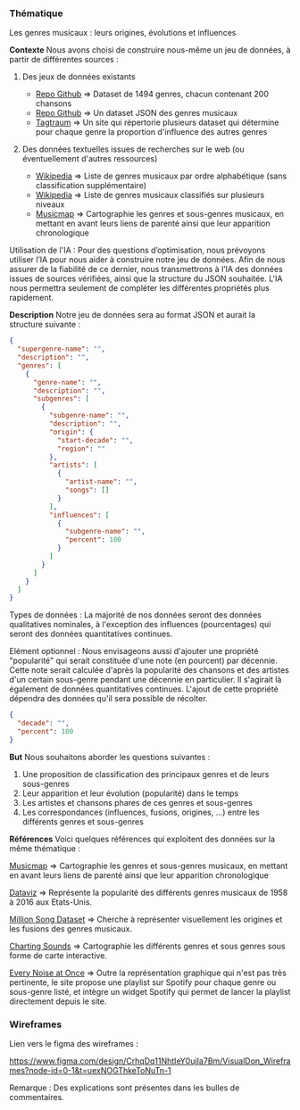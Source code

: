 ### Thématique

Les genres musicaux : leurs origines, évolutions et influences

**Contexte**
Nous avons choisi de construire nous-même un jeu de données, à partir de différentes sources :

1. Des jeux de données existants

   - [Repo Github](https://github.com/trebi/music-genres-dataset)
     => Dataset de 1494 genres, chacun contenant 200 chansons
   - [Repo Github](https://github.com/voltraco/genres)
     => Un dataset JSON des genres musicaux
   - [Tagtraum](https://www.tagtraum.com/msd_genre_datasets.html)
     => Un site qui répertorie plusieurs dataset qui détermine pour chaque genre la proportion d'influence des autres genres

2. Des données textuelles issues de recherches sur le web (ou éventuellement d'autres ressources)
   - [Wikipedia](https://fr.wikipedia.org/wiki/Liste_de_styles_musicaux)
     => Liste de genres musicaux par ordre alphabétique (sans classification supplémentaire)
   - [Wikipedia](https://en.wikipedia.org/wiki/List_of_music_genres_and_styles)
     => Liste de genres musicaux classifiés sur plusieurs niveaux
   - [Musicmap](https://musicmap.info/)
     => Cartographie les genres et sous-genres musicaux, en mettant en avant leurs liens de parenté ainsi que leur apparition chronologique

Utilisation de l'IA :
Pour des questions d’optimisation, nous prévoyons utiliser l’IA pour nous aider à construire notre jeu de données. Afin de nous assurer de la fiabilité de ce dernier, nous transmettrons à l’IA des données issues de sources vérifiées, ainsi que la structure du JSON souhaitée. L'IA nous permettra seulement de compléter les différentes propriétés plus rapidement.

**Description**
Notre jeu de données sera au format JSON et aurait la structure suivante :

```json
{
  "supergenre-name": "",
  "description": "",
  "genres": [
    {
      "genre-name": "",
      "description": "",
      "subgenres": [
        {
          "subgenre-name": "",
          "description": "",
          "origin": {
            "start-decade": "",
            "region": ""
          },
          "artists": [
            {
              "artist-name": "",
              "songs": []
            }
          ],
          "influences": [
            {
              "subgenre-name": "",
              "percent": 100
            }
          ]
        }
      ]
    }
  ]
}
```

Types de données :
La majorité de nos données seront des données qualitatives nominales, à l'exception des influences (pourcentages) qui seront des données quantitatives continues.

Elément optionnel :
Nous envisageons aussi d'ajouter une propriété "popularité" qui serait constituée d'une note (en pourcent) par décennie. Cette note serait calculée d'après la popularité des chansons et des artistes d'un certain sous-genre pendant une décennie en particulier. Il s'agirait là également de données quantitatives continues. L'ajout de cette propriété dépendra des données qu'il sera possible de récolter.

```json
{
  "decade": "",
  "percent": 100
}
```

**But**
Nous souhaitons aborder les questions suivantes :

1. Une proposition de classification des principaux genres et de leurs sous-genres
2. Leur apparition et leur évolution (popularité) dans le temps
3. Les artistes et chansons phares de ces genres et sous-genres
4. Les correspondances (influences, fusions, origines, ...) entre les différents genres et sous-genres

**Références**
Voici quelques références qui exploitent des données sur la même thématique :

[Musicmap](https://musicmap.info/)
=> Cartographie les genres et sous-genres musicaux, en mettant en avant leurs liens de parenté ainsi que leur apparition chronologique

[Dataviz](https://nellantn.github.io/dataviz/)
=> Représente la popularité des différents genres musicaux de 1958 à 2016 aux Etats-Unis.

[Million Song Dataset](https://shouvikmani.github.io/Million-Song-Dataset-Visualization/index.html)
=> Cherche à représenter visuellement les origines et les fusions des genres musicaux.

[Charting Sounds](https://chartingsounds.streamlit.app/)
=> Cartographie les différents genres et sous genres sous forme de carte interactive.

[Every Noise at Once](https://everynoise.com/everynoise1d.html)
=> Outre la représentation graphique qui n'est pas très pertinente, le site propose une playlist sur Spotify pour chaque genre ou sous-genre listé, et intègre un widget Spotify qui permet de lancer la playlist directement depuis le site.

### Wireframes

Lien vers le figma des wireframes :

https://www.figma.com/design/CrhqDq11NhtIeY0ujIa7Bm/VisualDon_Wireframes?node-id=0-1&t=uexNOGThkeToNuTn-1

Remarque : Des explications sont présentes dans les bulles de commentaires.
